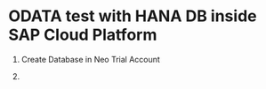 <h1>ODATA test with HANA DB inside SAP Cloud Platform</h1>

1. Create Database in Neo Trial Account



2. 
